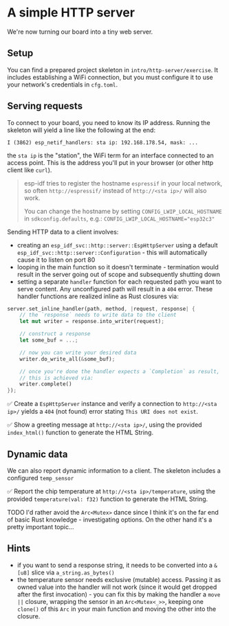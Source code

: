 # A simple HTTP server

We're now turning our board into a tiny web server. 

## Setup

You can find a prepared project skeleton in `intro/http-server/exercise`. It includes establishing a WiFi connection, but you must configure it to use your network's credentials in `cfg.toml`.

## Serving requests

To connect to your board, you need to know its IP address. Running the skeleton will yield a line like the following at the end:

```console
I (3862) esp_netif_handlers: sta ip: 192.168.178.54, mask: ...
```

the `sta ip` is the "station", the WiFi term for an interface connected to an access point. This is the address you'll put in your browser (or other http client like `curl`).

> esp-idf tries to register the hostname `espressif` in your local network, so often `http://espressif/` instead of `http://<sta ip>/` will also work.
>
> You can change the hostname by setting `CONFIG_LWIP_LOCAL_HOSTNAME` in `sdkconfig.defaults`, e.g.: `CONFIG_LWIP_LOCAL_HOSTNAME="esp32c3"`

Sending HTTP data to a client involves:
- creating an `esp_idf_svc::http::server::EspHttpServer` using a default `esp_idf_svc::http::server::Configuration` - this will automatically cause it to listen on port 80
- looping in the main function so it doesn't terminate - termination would result in the server going out of scope and subsequently shutting down
- setting a separate `handler` function for each requested path you want to serve content. Any unconfigured path will result in a `404` error. These handler functions are realized inline as Rust closures via:

```rust
server.set_inline_handler(path, method, |request, response| {
    // the `response` needs to write data to the client
    let mut writer = response.into_writer(request);

    // construct a response
    let some_buf = ...;

    // now you can write your desired data
    writer.do_write_all(&some_buf);

    // once you're done the handler expects a `Completion` as result,
    // this is achieved via:
    writer.complete()
});

```
 

✅ Create a `EspHttpServer` instance and verify a connection to `http://<sta ip>/` yields a `404` (not found) error stating `This URI does not exist`.

✅ Show a greeting message at `http://<sta ip>/`, using the provided `index_html()` function to generate the HTML String.

## Dynamic data

We can also report dynamic information to a client. The skeleton includes a configured `temp_sensor`

✅ Report the chip temperature at `http://<sta ip>/temperature`, using the provided `temperature(val: f32)` function to generate the HTML String.

TODO I'd rather avoid the `Arc<Mutex>` dance since I think it's on the far end of basic Rust knowledge - investigating options. On the other hand it's a pretty important topic… 

## Hints
- if you want to send a response string, it needs to be converted into a `&[u8]` slice via `a_string.as_bytes()`
- the temperature sensor needs exclusive (mutable) access. Passing it as owned value into the handler will not work (since it would get dropped after the first invocation) - you can fix this by making the handler a `move ||` closure, wrapping the sensor in an `Arc<Mutex<_>>`, keeping one `clone()` of this `Arc` in your main function and moving the other into the closure.